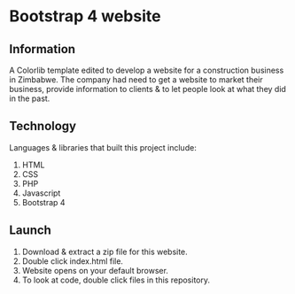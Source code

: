 # Bootstrap 4 website
## Information
A Colorlib template edited to develop a website for a construction business in Zimbabwe. The company had need to get a website to market their business, provide information to clients & to let people look at what they did in the past.
## Technology
Languages & libraries that built this project include:
1. HTML
2. CSS
3. PHP
4. Javascript
5. Bootstrap 4
## Launch
1. Download & extract a zip file for this website.
2. Double click index.html file.
3. Website opens on your default browser. 
4. To look at code, double click files in this repository.

